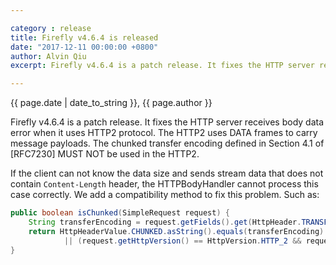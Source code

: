 ```yaml
---

category : release
title: Firefly v4.6.4 is released
date: "2017-12-11 00:00:00 +0800"
author: Alvin Qiu
excerpt: Firefly v4.6.4 is a patch release. It fixes the HTTP server receives body data error when it uses HTTP2 protocol.  Please click view all to see the details.  

---
```

<p class="text-muted"> {{ page.date | date_to_string }}, {{ page.author }}</p>

Firefly v4.6.4 is a patch release. It fixes the HTTP server receives body data error when it uses HTTP2 protocol. The HTTP2 uses DATA frames to carry message payloads. The chunked transfer encoding defined in Section 4.1 of [RFC7230] MUST NOT be used in the HTTP2.

If the client can not know the data size and sends stream data that does not contain `Content-Length` header, the HTTPBodyHandler cannot process this case correctly. We add a compatibility method to fix this problem. Such as:
```java
public boolean isChunked(SimpleRequest request) {
    String transferEncoding = request.getFields().get(HttpHeader.TRANSFER_ENCODING);
    return HttpHeaderValue.CHUNKED.asString().equals(transferEncoding)
            || (request.getHttpVersion() == HttpVersion.HTTP_2 && request.getContentLength() < 0);
}
```

